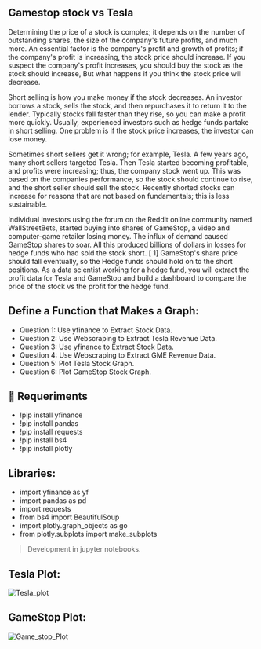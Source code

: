 
## Gamestop stock vs Tesla
Determining the price of a stock is complex; it depends on the number of outstanding shares, the size of the company's future profits, and much more.  An essential factor is the company's profit and growth of profits; if the company's profit is increasing, the stock price should increase.  If you suspect the company's profit increases, you should buy the stock as the stock should increase, But what happens if you think the stock price will decrease. 

Short selling is how you make money if the stock decreases. An investor borrows a stock, sells the stock, and then repurchases it to return it to the lender.  Typically stocks fall faster than they rise, so you can make a profit more quickly. Usually, experienced investors such as hedge funds partake in short selling. One problem is if the stock price increases, the investor can lose money.

Sometimes short sellers get it wrong; for example, Tesla.  A few years ago, many short sellers targeted Tesla. Then Tesla started becoming profitable, and profits were increasing; thus, the company stock went up. This was based on the companies performance, so the stock should continue to rise, and the short seller should sell the stock.  Recently shorted stocks can increase for reasons that are not based on fundamentals; this is less sustainable. 

Individual investors using the forum on the Reddit online community named WallStreetBets, started buying into shares of GameStop, a video and computer-game retailer losing money. The influx of demand caused GameStop shares to soar.  All this produced billions of dollars in losses for hedge funds who had sold the stock short. [ 1] GameStop's share price should fall eventually, so the Hedge funds should hold on to the short positions. As a data scientist working for a hedge fund, you will extract the profit data for Tesla and GameStop and build a dashboard to compare the price of the stock vs the profit for the hedge fund.

## Define a Function that Makes a Graph:
- Question 1: Use yfinance to Extract Stock Data.
- Question 2: Use Webscraping to Extract Tesla Revenue Data.
- Question 3: Use yfinance to Extract Stock Data.
- Question 4: Use Webscraping to Extract GME Revenue Data.
- Question 5: Plot Tesla Stock Graph.
- Question 6: Plot GameStop Stock Graph.

## 🔧 Requeriments
- !pip install yfinance
- !pip install pandas
- !pip install requests
- !pip install bs4
- !pip install plotly

## Libraries:
- import yfinance as yf
- import pandas as pd
- import requests
- from bs4 import BeautifulSoup
- import plotly.graph_objects as go
- from plotly.subplots import make_subplots

> Development in jupyter notebooks.

## Tesla Plot:
![Tesla_plot](https://user-images.githubusercontent.com/65089744/227575736-7b933014-ff38-4497-8c58-4e35f382da87.png)

## GameStop Plot:
![Game_stop_Plot](https://user-images.githubusercontent.com/65089744/227575829-5344b5ef-a663-4f59-a490-4d1c77680cb3.png)


